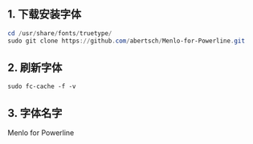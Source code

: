 ## 1. 下载安装字体  
```powershell
cd /usr/share/fonts/truetype/
sudo git clone https://github.com/abertsch/Menlo-for-Powerline.git
```  
## 2. 刷新字体  
```
sudo fc-cache -f -v
```
## 3. 字体名字  
Menlo for Powerline